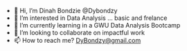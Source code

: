 - 👋 Hi, I’m Dinah Bondzie @Dybondzy
- 👀 I’m interested in Data Analysis ... basic and frelance
- 🌱 I’m currently learning in a GWU Data Analysis Bootcamp
- 💞️ I’m looking to collaborate on impactful work
- 📫 How to reach me?  DyBondzy@gmail.com

<!---
Dybondzy/Dybondzy is a ✨ special ✨ repository because its `README.md` (this file) appears on your GitHub profile.
You can click the Preview link to take a look at your changes.
--->
